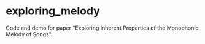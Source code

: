 # exploring_melody
Code and demo for paper "Exploring Inherent Properties of the Monophonic Melody of Songs".
